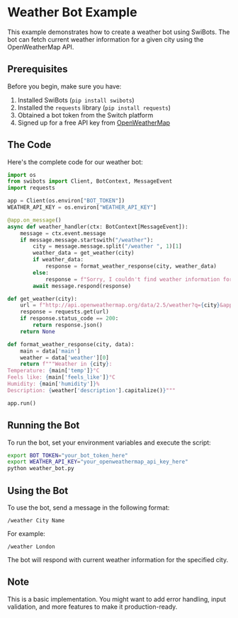 # Weather Bot Example

This example demonstrates how to create a weather bot using SwiBots. The bot can fetch current weather information for a given city using the OpenWeatherMap API.

## Prerequisites

Before you begin, make sure you have:

1. Installed SwiBots (`pip install swibots`)
2. Installed the `requests` library (`pip install requests`)
3. Obtained a bot token from the Switch platform
4. Signed up for a free API key from [OpenWeatherMap](https://openweathermap.org/api)

## The Code

Here's the complete code for our weather bot:

```python
import os
from swibots import Client, BotContext, MessageEvent
import requests

app = Client(os.environ["BOT_TOKEN"])
WEATHER_API_KEY = os.environ["WEATHER_API_KEY"]

@app.on_message()
async def weather_handler(ctx: BotContext[MessageEvent]):
    message = ctx.event.message
    if message.message.startswith("/weather"):
        city = message.message.split("/weather ", 1)[1]
        weather_data = get_weather(city)
        if weather_data:
            response = format_weather_response(city, weather_data)
        else:
            response = f"Sorry, I couldn't find weather information for {city}."
        await message.respond(response)

def get_weather(city):
    url = f"http://api.openweathermap.org/data/2.5/weather?q={city}&appid={WEATHER_API_KEY}&units=metric"
    response = requests.get(url)
    if response.status_code == 200:
        return response.json()
    return None

def format_weather_response(city, data):
    main = data['main']
    weather = data['weather'][0]
    return f"""Weather in {city}:
Temperature: {main['temp']}°C
Feels like: {main['feels_like']}°C
Humidity: {main['humidity']}%
Description: {weather['description'].capitalize()}"""

app.run()
```

## Running the Bot

To run the bot, set your environment variables and execute the script:

```bash
export BOT_TOKEN="your_bot_token_here"
export WEATHER_API_KEY="your_openweathermap_api_key_here"
python weather_bot.py
```

## Using the Bot

To use the bot, send a message in the following format:

```
/weather City Name
```

For example:
```
/weather London
```

The bot will respond with current weather information for the specified city.

## Note

This is a basic implementation. You might want to add error handling, input validation, and more features to make it production-ready.